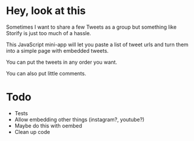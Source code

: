 # Hey, look at this

Sometimes I want to share a few Tweets as a group but something like Storify is just too much of a hassle.

This JavaScript mini-app will let you paste a list of tweet urls and turn them into a simple page with embedded tweets.

You can put the tweets in any order you want.

You can also put little comments.

# Todo

- Tests
- Allow embedding other things (instagram?, youtube?)
- Maybe do this with oembed
- Clean up code
